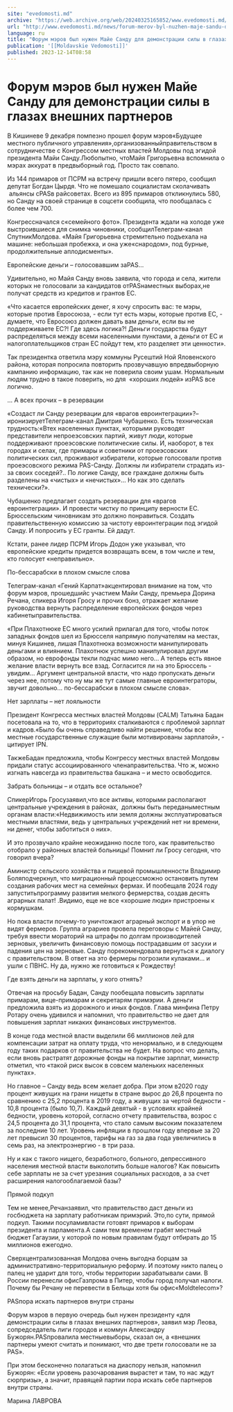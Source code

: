 ```yaml
---
site: "evedomosti.md"
archive: "https://web.archive.org/web/20240325165852/www.evedomosti.md/news/forum-merov-byl-nuzhen-maje-sandu-dlya-demonstracii-sily-v-g"
url: "http://www.evedomosti.md/news/forum-merov-byl-nuzhen-maje-sandu-dlya-demonstracii-sily-v-g"
language: ru
title: "Форум мэров был нужен Майе Санду для демонстрации силы в глазах внешних партнеров"
publication: '[[Moldavskie Vedomosti]]'
published: 2023-12-14T08:58
---
```


# Форум мэров был нужен Майе Санду для демонстрации силы в глазах внешних партнеров

В Кишиневе 9 декабря помпезно прошел форум мэров«Будущее местного публичного управления»,организованныйправительством в сотрудничестве с Конгрессом местных властей Молдовы под эгидой президента Майи Санду.Любопытно, чтоМайя Григорьевна вспомнила о мэрах аккурат в предвыборный год. Просто так совпало.

Из 144 примаров от ПСРМ на встречу пришли всего пятеро, сообщил депутат Богдан Цырдя. Что не помешало социалистам сколачивать  альянсы сPASв райсоветах. Всего из 895 примаров откликнулись 580, но Санду на своей странице в соцсети сообщила, что пообщалась с более чем 700.

Конгрессначался с«семейного фото». Президента ждали на холоде уже выстроившиеся для снимка чиновники, сообщилТелеграм-канал СпутникМолдова. «Майя Григорьевна стремительно подъехала на машине: небольшая пробежка, и она уже«снародом», под бурные, продолжительные аплодисменты».

Европейские деньги – голосовавшим заPAS...

Удивительно, но Майя Санду вновь заявила, что города и села, жители которых не голосовали за кандидатов отPASнаместных выборах,не получат средств из кредитов и грантов ЕС.

«Что касается европейских денег, я хочу спросить вас: те мэры, которые против Евросоюза, - если тут есть мэры, которые против ЕС, - думаете, что Евросоюз должен давать вам деньги, если вы не поддерживаете ЕС?! Где здесь логика?! Деньги государства будут распределяться между всеми населенными пунктами, а деньги от ЕС и налогоплательщиков стран ЕС пойдут тем, кто разделяет эти ценности».

Так президентка ответила мэру коммуны Русештий Ной Яловенского района, которая попросила повторить прозвучавшую впредвыборную кампанию информацию, так как не поверила своим ушам. Нормальным людям трудно в такое поверить, но для  «хороших людей» изPAS все логично.

... А всех прочих – в резервации

«Создаст ли Санду резервации для «врагов евроинтеграции»?– иронизируетТелеграм-канал Дмитрия Чубашенко. Есть техническая трудность:«Втех населенных пунктах, которыми руководят представители непроеэсовских партий, живут люди, которые поддерживают проеэсовские политические силы. И, наоборот, в тех городах и селах, где примары и советники от проеэсовских политических сил, проживают избиратели, которые голосовали против проеэсовского режима PAS-Санду. Должны ли избиратели страдать из-за своих соседей?.. По логике Санду, все граждане должны быть разделены на «чистых» и «нечистых»… Но как это сделать технически?».

Чубашенко предлагает создать резервации для «врагов евроинтеграции». И провести чистку по принципу верности ЕС. Брюссельским чиновникам это должно понравиться. Создать правительственную комиссию за чистоту евроинтеграции под эгидой Санду. И попросить у ЕС гранты. Ей дадут.

Кстати, ранее лидер ПСРМ Игорь Додон уже указывал, что европейские кредиты придется возвращать всем, в том числе и тем, кто голосует «неправильно».

По-бессарабски в плохом смысле слова

Телеграм-канал «Гений Карпат»акцентировал внимание на том, что форум мэров, прошедшийс участием Майи Санду, премьера Дорина Речана, спикера Игоря Гросу и прочих бонз, отражает желание руководства вернуть распределение европейских фондов через кабинетыправительства.

«При Плахотнюке ЕС много усилий прилагал для того, чтобы поток западных фондов шел из Брюсселя напрямую получателям на местах, минуя Кишинев, лишая Плахотнюка возможности манипулировать деньгами и влиянием. Плахотнюк успешно манипулировал другим образом, но еврофонды текли подчас мимо него… А теперь есть явное желание власти вернуть все взад. Согласится ли на это Брюссель - увидим… Аргумент центральной власти, что надо пропускать деньги через нее, потому что ну мы же тут самые главные евроинтеграторы, звучит довольно... по-бессарабски в плохом смысле слова».

Нет зарплаты – нет лояльности

Президент Конгресса местных властей Молдовы (CALM) Татьяна Бадан посетовала на то, что в территориях сталкиваются с проблемой зарплат и кадров.«Было бы очень справедливо найти решение, чтобы все местные государственные служащие были мотивированы зарплатой», - цитирует IPN.

ТакжеБадан предложила, чтобы Конгрессу местных властей Молдовы придали статус ассоциированного членаправительства. Что ж, можно изгнать навсегда из правительства башкана – и место освободится.

Забрать больницы – и отдать все остальное?

СпикерИгорь Гросузаявил,что все активы, которыми располагают центральные учреждения в районах,  должны быть переданыместным органам власти:«Недвижимость или земля должны эксплуатироваться местными властями, ведь у центральных учреждений нет ни времени, ни денег, чтобы заботиться о них».

И это прозвучало крайне неожиданно после того, как правительство отобрало у районных властей больницы! Помнит ли Гросу сегодня, что говорил вчера?

Аминистр сельского хозяйства и пищевой промышленности Владимир Боляподчеркнул, что миграционный процессможно остановить путем создания рабочих мест на семейных фермах. И пообещалв 2024 году запуститьпрограмму развития мелкого фермерства, создав десять аграрных палат! .Видимо, еще не все «хорошие люди» пристроены к кормушкам.

Но пока власти почему-то уничтожают аграрный экспорт и в упор не видят фермеров. Группа аграриев провела переговоры с Майей Санду, требуя ввести мораторий на штрафы по долгам производителей зерновых, увеличить финансовую помощь пострадавшим от засухи и падения цен на зерновые. Санду порекомендовала вернуться к диалогу с правительством. В ответ на это фермеры погрозили кулаками… и ушли с ПВНС. Ну да, нужно же готовиться к Рождеству!

Где взять деньги на зарплаты, у кого отнять?

Отвечая на просьбу Бадан, Санду пообещала повысить зарплаты примарам, вице-примарам и секретарям примэрии. А деньги предложила взять из дорожного и иных фондов. Глава минфина Петру Ротару очень удивился и напомнил, что правительство не дает для повышения зарплат никаких финансовых инструментов.

В конце года местной власти выделили 66 миллионов лей для компенсации затрат на оплату труда, что ненормально, и в следующем году таких подарков от правительства не будет. На вопрос что делать, если вновь растратят дорожные фонды на покрытие зарплат, министр отметил, что «такой риск высок в совсем маленьких населенных пунктах».

Но главное – Санду ведь всем желает добра. При этом в2020 году процент живущих на грани нищеты в стране вырос до 26,8 процента по сравнению с 25,2 процента в 2019 году, а живущих за чертой бедности - 10,8 процента (было 10,7). Каждый девятый - в условиях крайней бедности, уровень которой, согласно отчету правительства, возрос с 24,5 процента до 31,1 процента, что стало самым высоким показателем за последние 10 лет. Уровень инфляции в прошлом году впервые за 20 лет превысил 30 процентов, тарифы на газ за два года увеличились в семь раз, на электроэнергию - в три раза.

Ну и как с такого нищего, безработного, больного, депрессивного населения местной власти выколотить больше налогов? Как повысить себе зарплаты не за счет урезания социальных расходов, а за счет расширения налогооблагаемой базы?

Прямой подкуп

Тем не менее,Речанзаявил, что правительство даст деньги из госбюджета на зарплату работникам примэрий. Это,по сути, прямой подкуп. Такими посуламивласти готовят примаров к выборам президента и парламента.А сами тем временем грабят местный бюджет Гагаузии, у которой по новым правилам будут отбирать до 15 миллионов ежегодно.

Сверхцентрализованная Молдова очень выгодна борцам за административно-территориальную реформу. И поэтому никто палец о палец не ударит для того, чтобы территории зарабатывали сами. В России перенесли офисГазпрома в Питер, чтобы город получал налоги. Почему бы Речану не перевести в Бельцы хотя бы офис«Moldtelecom»?

PASпора искать партнеров внутри страны

Форум мэров в первую очередь был нужен президенту «для демонстрации силы в глазах внешних партнеров», заявил мэр Леова, сопредседатель лиги городов и коммун Александру Бужорян.PASпровалила местныевыборы, сказал он, а «внешних партнеры умеют считать и понимают, что две трети голосовали не за PAS».

При этом бесконечно полагаться на диаспору нельзя, напомнил Бужорян: «Если уровень разочарования вырастет и там, то нас ждут сюрпризы», а значит, правящей партии пора искать себе партнеров внутри страны.

Марина ЛАВРОВА